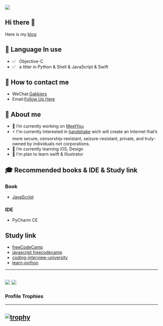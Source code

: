 

![ ](https://komarev.com/ghpvc/?username=MrChens)
<!-- count - 1000 is the real count hahhaha -->
## Hi there 👋
Here is my [blog](https://mrchens.github.io)

## 💬  Language In use

- ✅ ⁠ ⁢⁣⁡⁠ ⁢⁣⁡Objective-C
- ✅ ⁠ ⁢⁣⁡⁠ a litter in ⁢⁣⁡Python & Shell & JavaScript & Swift

## 📮 How to contact me

- WeChat:[Gakkiers](wechat://Gakkier)
- Email:[Follow Up Here](mailto:mr_chens_job@outlook.com)

## 🤔 About me
- 💼 I’m currently working on [MeetYou](https://www.meiyou.com)
- ⚡  I'm currently interested in [handshake](https://www.namebase.io/about/) wich will create an Internet that’s more secure, censorship-resistant, seizure-resistant, private, and truly-owned by individuals not corporations.
- 🌱 I’m currently learning iOS, Design
- 🔭 I'm plan to learn swift & Illustrator 

## 🎓 Recommended books & IDE & Study link
### Book
- [JavaScript](https://github.com/GitbookIO/javascript)
<!-- - [Python](https://github.com/walter201230/Python) -->

### IDE
- PyCharm CE

## Study link
- [freeCodeCamp](https://github.com/freeCodeCamp/freeCodeCamp)
- [javascript freecodecamp](https://www.freecodecamp.org/learn/javascript-algorithms-and-data-structures/)
- [coding-interview-university](https://github.com/jwasham/coding-interview-university)
- [learn-python](https://github.com/trekhleb/learn-python)

----
![](https://github-readme-stats.vercel.app/api/top-langs/?username=MrChens&layout=compact)
![](https://github-readme-stats.vercel.app/api?username=MrChens&show_icons=true&icon_color=0366d6&text_color=24292e&bg_color=ffffff&hide_title=true&layout=compact)
----
### Profile Trophies
----
[![trophy](https://github-profile-trophy.vercel.app/?username=MrChens)](https://github.com/ryo-ma/github-profile-trophy)
----
<!--
**MrChens/MrChens** is a ✨ _special_ ✨ repository because its `README.md` (this file) appears on your GitHub profile.

Here are some ideas to get you started:

- 🔭 I’m currently working on ...
- 🌱 I’m currently learning ...
- 👯 I’m looking to collaborate on ...
- 🤔 I’m looking for help with ...
- 💬 Ask me about ...
- 📫 How to reach me: ...
- 😄 Pronouns: ...
- ⚡ Fun fact: ...
-->
